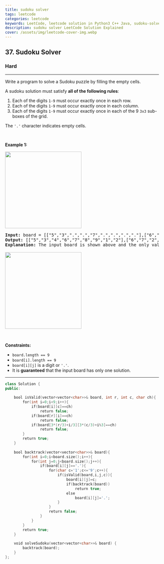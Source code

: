 ```yaml
---
title: sudoku solver
tags: leetcode
categories: leetcode
keywords: LeetCode, leetcode solution in Python3 C++ Java, sudoku-solver solution
description: sudoku solver LeetCode Solution Explained
cover: /assets/img/leetcode-cover-img.webp
---
```



<h2>37. Sudoku Solver</h2><h3>Hard</h3><hr><div><p>Write a program to solve a Sudoku puzzle by filling the empty cells.</p>

<p>A&nbsp;sudoku solution must satisfy <strong>all of&nbsp;the following rules</strong>:</p>

<ol>
	<li>Each of the digits&nbsp;<code>1-9</code> must occur exactly&nbsp;once in each row.</li>
	<li>Each of the digits&nbsp;<code>1-9</code>&nbsp;must occur&nbsp;exactly once in each column.</li>
	<li>Each of the digits&nbsp;<code>1-9</code> must occur exactly once in each of the 9 <code>3x3</code> sub-boxes of the grid.</li>
</ol>

<p>The <code>'.'</code> character indicates empty cells.</p>

<p>&nbsp;</p>
<p><strong>Example 1:</strong></p>
<img src="https://upload.wikimedia.org/wikipedia/commons/thumb/f/ff/Sudoku-by-L2G-20050714.svg/250px-Sudoku-by-L2G-20050714.svg.png" style="height:250px; width:250px">
<pre><strong>Input:</strong> board = [["5","3",".",".","7",".",".",".","."],["6",".",".","1","9","5",".",".","."],[".","9","8",".",".",".",".","6","."],["8",".",".",".","6",".",".",".","3"],["4",".",".","8",".","3",".",".","1"],["7",".",".",".","2",".",".",".","6"],[".","6",".",".",".",".","2","8","."],[".",".",".","4","1","9",".",".","5"],[".",".",".",".","8",".",".","7","9"]]
<strong>Output:</strong> [["5","3","4","6","7","8","9","1","2"],["6","7","2","1","9","5","3","4","8"],["1","9","8","3","4","2","5","6","7"],["8","5","9","7","6","1","4","2","3"],["4","2","6","8","5","3","7","9","1"],["7","1","3","9","2","4","8","5","6"],["9","6","1","5","3","7","2","8","4"],["2","8","7","4","1","9","6","3","5"],["3","4","5","2","8","6","1","7","9"]]
<strong>Explanation:</strong>&nbsp;The input board is shown above and the only valid solution is shown below:

<img src="https://upload.wikimedia.org/wikipedia/commons/thumb/3/31/Sudoku-by-L2G-20050714_solution.svg/250px-Sudoku-by-L2G-20050714_solution.svg.png" style="height:250px; width:250px">
</pre>

<p>&nbsp;</p>
<p><strong>Constraints:</strong></p>

<ul>
	<li><code>board.length == 9</code></li>
	<li><code>board[i].length == 9</code></li>
	<li><code>board[i][j]</code> is a digit or <code>'.'</code>.</li>
	<li>It is <strong>guaranteed</strong> that the input board has only one solution.</li>
</ul>
</div>

---




```cpp
class Solution {
public:
    
    bool isValid(vector<vector<char>>& board, int r, int c, char ch){
        for(int i=0;i<9;i++){
            if(board[i][c]==ch)
                return false;
            if(board[r][i]==ch)
                return false;
            if(board[3*(r/3)+i/3][3*(c/3)+i%3]==ch)
                return false;
        }
        return true;
    }
    
    bool backtrack(vector<vector<char>>& board){
        for(int i=0;i<board.size();i++){
            for(int j=0;j<board.size();j++){
                if(board[i][j]=='.'){
                    for(char c='1';c<='9';c++){
                        if(isValid(board,i,j,c)){
                            board[i][j]=c;
                            if(backtrack(board))
                                return true;
                            else
                                board[i][j]='.';
                        }
                    }
                    return false;
                }
            }
        }
        return true;
    }
    
    void solveSudoku(vector<vector<char>>& board) {
        backtrack(board);
    }
};

```
